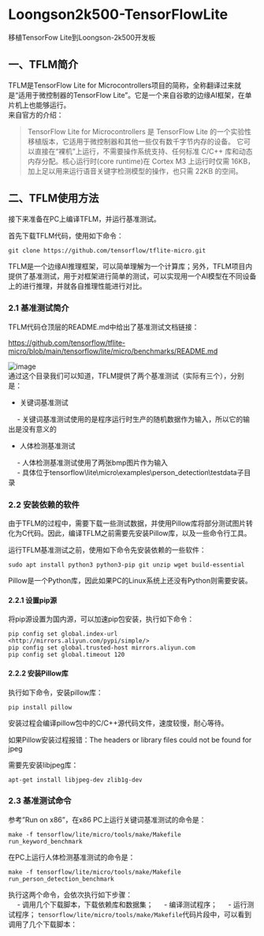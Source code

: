 # Loongson2k500-TensorFlowLite
移植TensorFow Lite到Loongson-2k500开发板

## 一、TFLM简介
TFLM是TensorFlow Lite for Microcontrollers项目的简称，全称翻译过来就是“适用于微控制器的TensorFlow Lite”。它是一个来自谷歌的边缘AI框架，在单片机上也能够运行。  
来自官方的介绍：  
> TensorFlow Lite for Microcontrollers 是 TensorFlow Lite 的一个实验性移植版本，它适用于微控制器和其他一些仅有数千字节内存的设备。 它可以直接在“裸机”上运行，不需要操作系统支持、任何标准 C/C++ 库和动态内存分配。核心运行时(core runtime)在 Cortex M3 上运行时仅需 16KB，加上足以用来运行语音关键字检测模型的操作，也只需 22KB 的空间。


## 二、TFLM使用方法  
接下来准备在PC上编译TFLM，并运行基准测试。

首先下载TFLM代码，使用如下命令：  
```
git clone https://github.com/tensorflow/tflite-micro.git
```
TFLM是一个边缘AI推理框架，可以简单理解为一个计算库；另外，TFLM项目内提供了基准测试，用于对框架进行简单的测试，可以实现用一个AI模型在不同设备上的进行推理，并就各自推理性能进行对比。  
### 2.1 基准测试简介
TFLM代码仓顶层的README.md中给出了基准测试文档链接：

https://github.com/tensorflow/tflite-micro/blob/main/tensorflow/lite/micro/benchmarks/README.md  

![image](https://github.com/lus-oa/Loongson2k500-TensorFlowLite/assets/122666739/49e7521c-dc0e-4716-bb02-e9bb35761b0f)  
通过这个目录我们可以知道，TFLM提供了两个基准测试（实际有三个），分别是：

- 关键词基准测试
  
&emsp; - 关键词基准测试使用的是程序运行时生产的随机数据作为输入，所以它的输出是没有意义的  
  
- 人体检测基准测试

&emsp; - 人体检测基准测试使用了两张bmp图片作为输入  
&emsp; - 具体位于tensorflow\lite\micro\examples\person_detection\testdata子目录  
### 2.2 安装依赖的软件
由于TFLM的过程中，需要下载一些测试数据，并使用Pillow库将部分测试图片转化为C代码。因此，编译TFLM之前需要先安装Pillow库，以及一些命令行工具。

运行TFLM基准测试之前，使用如下命令先安装依赖的一些软件：  
```
sudo apt install python3 python3-pip git unzip wget build-essential
```
Pillow是一个Python库，因此如果PC的Linux系统上还没有Python则需要安装。  
#### 2.2.1 设置pip源
将pip源设置为国内源，可以加速pip包安装，执行如下命令：
```shell
pip config set global.index-url <http://mirrors.aliyun.com/pypi/simple/>
pip config set global.trusted-host mirrors.aliyun.com
pip config set global.timeout 120
```
#### 2.2.2 安装Pillow库
执行如下命令，安装pillow库：  
```
pip install pillow
```
安装过程会编译pillow包中的C/C++源代码文件，速度较慢，耐心等待。

如果Pillow安装过程报错：The headers or library files could not be found for jpeg

需要先安装libjpeg库：

`apt-get install libjpeg-dev zlib1g-dev`  

### 2.3 基准测试命令
参考”Run on x86”，在x86 PC上运行关键词基准测试的命令是：  
```
make -f tensorflow/lite/micro/tools/make/Makefile run_keyword_benchmark
```
在PC上运行人体检测基准测试的命令是：  
```
make -f tensorflow/lite/micro/tools/make/Makefile run_person_detection_benchmark
```
执行这两个命令，会依次执行如下步骤：  
&emsp; - 调用几个下载脚本，下载依赖库和数据集；
&emsp; - 编译测试程序；
&emsp; - 运行测试程序；
`tensorflow/lite/micro/tools/make/Makefile`代码片段中，可以看到调用了几个下载脚本：

